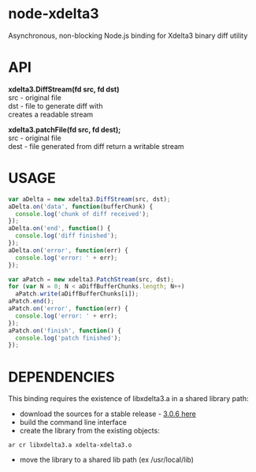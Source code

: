 # node-xdelta3

Asynchronous, non-blocking Node.js binding for Xdelta3 binary diff utility

# API

**xdelta3.DiffStream(fd src, fd dst)**  
src - original file  
dst - file to generate diff with  
creates a readable stream  

**xdelta3.patchFile(fd src, fd dest);**  
src - original file  
dest - file generated from diff
return a writable stream  

# USAGE

``` js
var aDelta = new xdelta3.DiffStream(src, dst);
aDelta.on('data', function(bufferChunk) {
  console.log('chunk of diff received');
});
aDelta.on('end', function() {
  console.log('diff finished');
});
aDelta.on('error', function(err) {
  console.log('error: ' + err);
});

var aPatch = new xdelta3.PatchStream(src, dst);
for (var N = 0; N < aDiffBufferChunks.length; N++)
  aPatch.write(aDiffBufferChunks[i]);
aPatch.end();
aPatch.on('error', function(err) {
  console.log('error: ' + err);
});
aPatch.on('finish', function() {
  console.log('patch finished');
});

```

# DEPENDENCIES

This binding requires the existence of libxdelta3.a in a shared library path:

* download the sources for a stable release - [3.0.6 here ](ttps://code.google.com/p/xdelta/source/browse/trunk/xdelta3/releases/xdelta3-3.0.6.tar.gz)
* build the command line interface
* create the library from the existing objects:
```
ar cr libxdelta3.a xdelta-xdelta3.o
```
* move the library to a shared lib path (ex /usr/local/lib)

